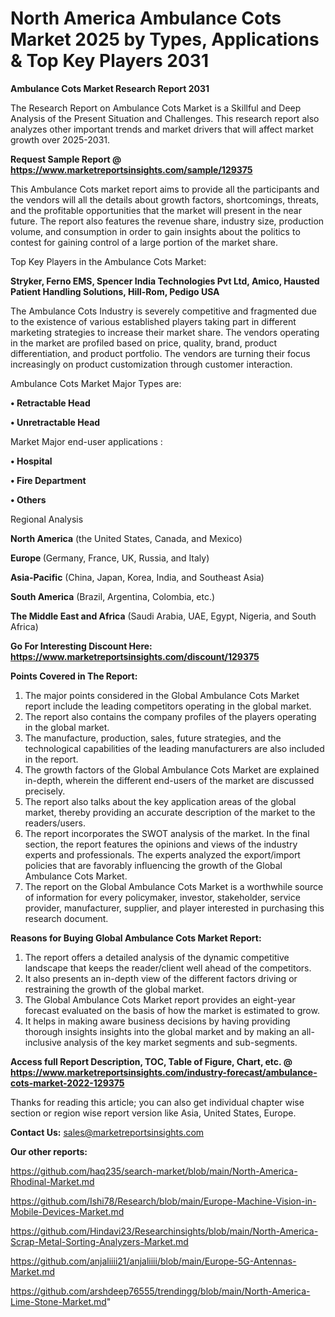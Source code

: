 # North America Ambulance Cots Market 2025 by Types, Applications & Top Key Players 2031

<strong>Ambulance Cots Market Research Report 2031</strong>

The Research Report on Ambulance Cots Market is a Skillful and Deep Analysis of the Present Situation and Challenges. This research report also analyzes other important trends and market drivers that will affect market growth over 2025-2031.

<strong>Request Sample Report @ <a href=https://www.marketreportsinsights.com/sample/129375>https://www.marketreportsinsights.com/sample/129375</a></strong>

This Ambulance Cots market report aims to provide all the participants and the vendors will all the details about growth factors, shortcomings, threats, and the profitable opportunities that the market will present in the near future. The report also features the revenue share, industry size, production volume, and consumption in order to gain insights about the politics to contest for gaining control of a large portion of the market share.

Top Key Players in the Ambulance Cots Market:

<strong>Stryker, Ferno EMS, Spencer India Technologies Pvt Ltd, Amico, Hausted Patient Handling Solutions, Hill-Rom, Pedigo USA</strong>

The Ambulance Cots Industry is severely competitive and fragmented due to the existence of various established players taking part in different marketing strategies to increase their market share. The vendors operating in the market are profiled based on price, quality, brand, product differentiation, and product portfolio. The vendors are turning their focus increasingly on product customization through customer interaction.

Ambulance Cots Market Major Types are:

<strong>• Retractable Head

• Unretractable Head</strong>

Market Major end-user applications :

<strong>• Hospital

• Fire Department

• Others</strong>

Regional Analysis

</u><strong><b>North America</b></strong> (the United States, Canada, and Mexico)

<strong><b>Europe </b></strong>(Germany, France, UK, Russia, and Italy)

<strong><b>Asia-Pacific</b></strong> (China, Japan, Korea, India, and Southeast Asia)

<strong><b>South America</b></strong> (Brazil, Argentina, Colombia, etc.)

<strong><b>The Middle East and Africa</b></strong> (Saudi Arabia, UAE, Egypt, Nigeria, and South Africa)

<strong>Go For Interesting Discount Here: <a href=https://www.marketreportsinsights.com/discount/129375>https://www.marketreportsinsights.com/discount/129375</a></strong>

<strong>Points Covered in The Report:</strong>
<ol>
  <li>The major points considered in the Global Ambulance Cots Market report include the leading competitors operating in the global market.</li>
  <li>The report also contains the company profiles of the players operating in the global market.</li>
  <li>The manufacture, production, sales, future strategies, and the technological capabilities of the leading manufacturers are also included in the report.</li>
  <li>The growth factors of the Global Ambulance Cots Market are explained in-depth, wherein the different end-users of the market are discussed precisely.</li>
  <li>The report also talks about the key application areas of the global market, thereby providing an accurate description of the market to the readers/users.</li>
  <li>The report incorporates the SWOT analysis of the market. In the final section, the report features the opinions and views of the industry experts and professionals. The experts analyzed the export/import policies that are favorably influencing the growth of the Global Ambulance Cots Market.</li>
  <li>The report on the Global Ambulance Cots Market is a worthwhile source of information for every policymaker, investor, stakeholder, service provider, manufacturer, supplier, and player interested in purchasing this research document.</li>
</ol>
<strong>Reasons for Buying Global Ambulance Cots Market Report:</strong>

<ol>
  <li>The report offers a detailed analysis of the dynamic competitive landscape that keeps the reader/client well ahead of the competitors.</li>
  <li>It also presents an in-depth view of the different factors driving or restraining the growth of the global market.</li>
  <li>The Global Ambulance Cots Market report provides an eight-year forecast evaluated on the basis of how the market is estimated to grow.</li>
  <li>It helps in making aware business decisions by having providing thorough insights insights into the global market and by making an all-inclusive analysis of the key market segments and sub-segments.</li>
</ol>
<strong>Access full Report Description, TOC, Table of Figure, Chart, etc. @ <a href=https://www.marketreportsinsights.com/industry-forecast/ambulance-cots-market-2022-129375>https://www.marketreportsinsights.com/industry-forecast/ambulance-cots-market-2022-129375</a></strong>


Thanks for reading this article; you can also get individual chapter wise section or region wise report version like Asia, United States, Europe.

<strong>Contact Us:</strong>
sales@marketreportsinsights.com

<strong>Our other reports:</strong>

<a href=https://github.com/haq235/search-market/blob/main/North-America-Rhodinal-Market.md>https://github.com/haq235/search-market/blob/main/North-America-Rhodinal-Market.md</a>

<a href=https://github.com/Ishi78/Research/blob/main/Europe-Machine-Vision-in-Mobile-Devices-Market.md>https://github.com/Ishi78/Research/blob/main/Europe-Machine-Vision-in-Mobile-Devices-Market.md</a>

<a href=https://github.com/Hindavi23/Researchinsights/blob/main/North-America-Scrap-Metal-Sorting-Analyzers-Market.md>https://github.com/Hindavi23/Researchinsights/blob/main/North-America-Scrap-Metal-Sorting-Analyzers-Market.md</a>

<a href=https://github.com/anjaliiii21/anjaliiii/blob/main/Europe-5G-Antennas-Market.md>https://github.com/anjaliiii21/anjaliiii/blob/main/Europe-5G-Antennas-Market.md</a>

<a href=https://github.com/arshdeep76555/trendingg/blob/main/North-America-Lime-Stone-Market.md>https://github.com/arshdeep76555/trendingg/blob/main/North-America-Lime-Stone-Market.md</a>"
